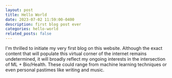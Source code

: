 ```yaml
---
layout: post
title: Hello World
date: 2023-07-02 11:59:00-0400
description: first blog post ever
categories: hello-world
related_posts: false
---
```


I'm thrilled to initiate my very first blog on this website. Although the exact content that will populate this virtual corner of the internet remains undetermined, it will broadly reflect my ongoing interests in the intersection of ML + Bio/Health. These could range from machine learning techniques or even personal pastimes like writing and music.